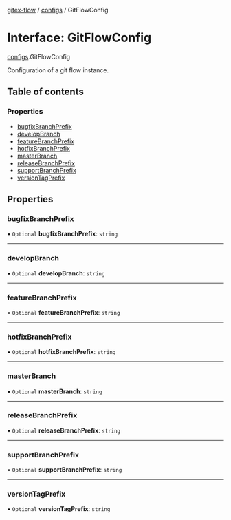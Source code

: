 [gitex-flow](../README.md) / [configs](../modules/configs.md) / GitFlowConfig

# Interface: GitFlowConfig

[configs](../modules/configs.md).GitFlowConfig

Configuration of a git flow instance.

## Table of contents

### Properties

- [bugfixBranchPrefix](configs.GitFlowConfig.md#bugfixbranchprefix)
- [developBranch](configs.GitFlowConfig.md#developbranch)
- [featureBranchPrefix](configs.GitFlowConfig.md#featurebranchprefix)
- [hotfixBranchPrefix](configs.GitFlowConfig.md#hotfixbranchprefix)
- [masterBranch](configs.GitFlowConfig.md#masterbranch)
- [releaseBranchPrefix](configs.GitFlowConfig.md#releasebranchprefix)
- [supportBranchPrefix](configs.GitFlowConfig.md#supportbranchprefix)
- [versionTagPrefix](configs.GitFlowConfig.md#versiontagprefix)

## Properties

### bugfixBranchPrefix

• `Optional` **bugfixBranchPrefix**: `string`

___

### developBranch

• `Optional` **developBranch**: `string`

___

### featureBranchPrefix

• `Optional` **featureBranchPrefix**: `string`

___

### hotfixBranchPrefix

• `Optional` **hotfixBranchPrefix**: `string`

___

### masterBranch

• `Optional` **masterBranch**: `string`

___

### releaseBranchPrefix

• `Optional` **releaseBranchPrefix**: `string`

___

### supportBranchPrefix

• `Optional` **supportBranchPrefix**: `string`

___

### versionTagPrefix

• `Optional` **versionTagPrefix**: `string`
